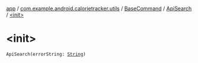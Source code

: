 [app](../../../index.md) / [com.example.android.calorietracker.utils](../../index.md) / [BaseCommand](../index.md) / [ApiSearch](index.md) / [&lt;init&gt;](./-init-.md)

# &lt;init&gt;

`ApiSearch(errorString: `[`String`](https://kotlinlang.org/api/latest/jvm/stdlib/kotlin/-string/index.html)`)`